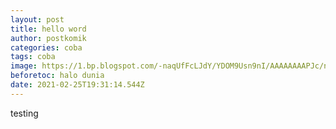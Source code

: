 ```yaml
---
layout: post
title: hello word
author: postkomik
categories: coba
tags: coba
image: https://1.bp.blogspot.com/-naqUfFcLJdY/YDOM9Usn9nI/AAAAAAAAPJc/nf2lyvwkQ8A8Jqi7YbMi6O6pcLigthBjACLcBGAsYHQ/w157/komik.png
beforetoc: halo dunia
date: 2021-02-25T19:31:14.544Z
---
```

testing